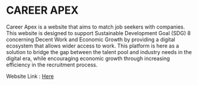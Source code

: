 # CAREER APEX
Career Apex is a website that aims to match job seekers with companies. This website is designed to support Sustainable Development Goal (SDG) 8 concerning Decent Work and Economic Growth by providing a digital ecosystem that allows wider access to work. This platform is here as a solution to bridge the gap between the talent pool and industry needs in the digital era, while encouraging economic growth through increasing efficiency in the recruitment process.

Website Link : <a href="https://project.komaraip.com/careerapex/">Here</a>

